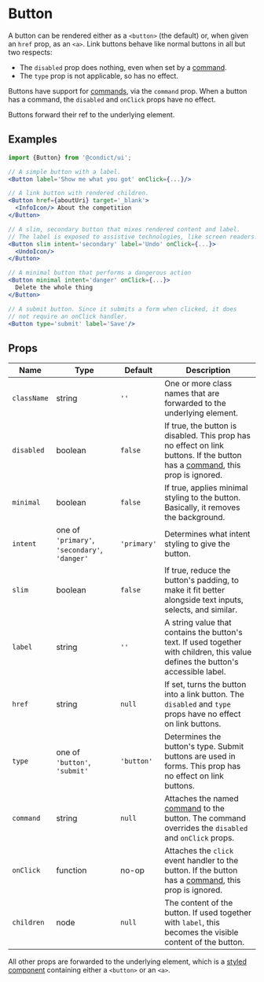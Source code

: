 # Button

A button can be rendered either as a `<button>` (the default) or, when given an `href` prop, as an `<a>`. Link buttons behave like normal buttons in all but two respects:

* The `disabled` prop does nothing, even when set by a [command][].
* The `type` prop is not applicable, so has no effect.

Buttons have support for [commands][command], via the `command` prop. When a button has a command, the `disabled` and `onClick` props have no effect.

Buttons forward their ref to the underlying element.

## Examples

```jsx
import {Button} from '@condict/ui';

// A simple button with a label.
<Button label='Show me what you got' onClick={...}/>

// A link button with rendered children.
<Button href={aboutUri} target='_blank'>
  <InfoIcon/> About the competition
</Button>

// A slim, secondary button that mixes rendered content and label.
// The label is exposed to assistive technologies, like screen readers.
<Button slim intent='secondary' label='Undo' onClick={...}>
  <UndoIcon/>
</Button>

// A minimal button that performs a dangerous action
<Button minimal intent='danger' onClick={...}>
  Delete the whole thing
</Button>

// A submit button. Since it submits a form when clicked, it does
// not require an onClick handler.
<Button type='submit' label='Save'/>
```

## Props

| Name | Type | Default | Description |
| --- | --- | --- | --- |
| `className` | string | `''` | One or more class names that are forwarded to the underlying element. |
| `disabled` | boolean | `false` | If true, the button is disabled. This prop has no effect on link buttons. If the button has a [command][], this prop is ignored. |
| `minimal` | boolean | `false` | If true, applies minimal styling to the button. Basically, it removes the background. |
| `intent` | one of `'primary'`, `'secondary'`, `'danger'` | `'primary'` | Determines what intent styling to give the button. |
| `slim` | boolean | `false` | If true, reduce the button's padding, to make it fit better alongside text inputs, selects, and similar. |
| `label` | string | `''` | A string value that contains the button's text. If used together with children, this value defines the button's accessible label. |
| `href` | string | `null` | If set, turns the button into a link button. The `disabled` and `type` props have no effect on link buttons. |
| `type` | one of `'button'`, `'submit'` | `'button'` | Determines the button's type. Submit buttons are used in forms. This prop has no effect on link buttons. |
| `command` | string | `null` | Attaches the named [command][] to the button. The command overrides the `disabled` and `onClick` props. |
| `onClick` | function | no-op | Attaches the `click` event handler to the button. If the button has a [command][], this prop is ignored. |
| `children` | node | `null` | The content of the button. If used together with `label`, this becomes the visible content of the button. |

All other props are forwarded to the underlying element, which is a [styled component][styled-components] containing either a `<button>` or an `<a>`.

[command]: ../command
[styled-components]: https://www.styled-components.com/
